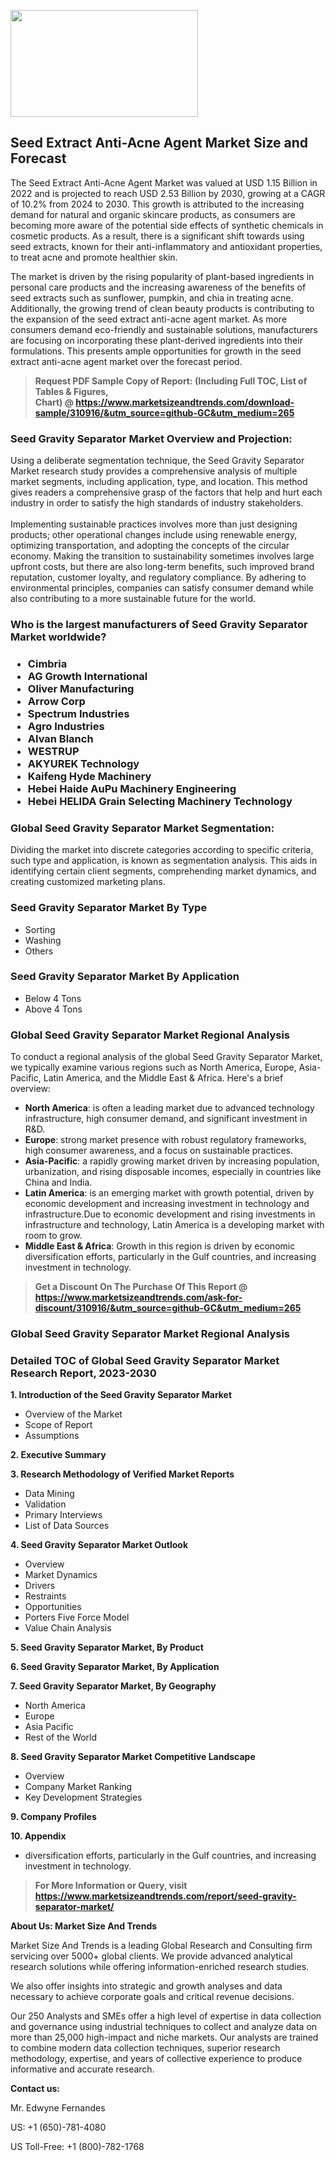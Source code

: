 <p><img class="alignnone size-medium wp-image-20088" src="https://ffe5etoiles.com/wp-content/uploads/2024/12/MST1-300x171.png" alt="" width="300" height="171" /></p><h2>Seed Extract Anti-Acne Agent Market Size and Forecast</h2><p>The Seed Extract Anti-Acne Agent Market was valued at USD 1.15 Billion in 2022 and is projected to reach USD 2.53 Billion by 2030, growing at a CAGR of 10.2% from 2024 to 2030. This growth is attributed to the increasing demand for natural and organic skincare products, as consumers are becoming more aware of the potential side effects of synthetic chemicals in cosmetic products. As a result, there is a significant shift towards using seed extracts, known for their anti-inflammatory and antioxidant properties, to treat acne and promote healthier skin.</p><p>The market is driven by the rising popularity of plant-based ingredients in personal care products and the increasing awareness of the benefits of seed extracts such as sunflower, pumpkin, and chia in treating acne. Additionally, the growing trend of clean beauty products is contributing to the expansion of the seed extract anti-acne agent market. As more consumers demand eco-friendly and sustainable solutions, manufacturers are focusing on incorporating these plant-derived ingredients into their formulations. This presents ample opportunities for growth in the seed extract anti-acne agent market over the forecast period.</p></p><blockquote id="" class=""><strong>Request PDF Sample Copy of Report: (Including Full TOC, List of Tables &amp; Figures, Chart)&nbsp;@&nbsp;<strong><a href="https://www.marketsizeandtrends.com/download-sample/310916/&utm_source=github-GC&utm_medium=265" target="_blank">https://www.marketsizeandtrends.com/download-sample/310916/&utm_source=github-GC&utm_medium=265</a></strong></strong></blockquote><h3 id="" class="">Seed Gravity Separator Market&nbsp;Overview and Projection:</h3><p id="" class="">Using a deliberate segmentation technique, the Seed Gravity Separator Market research study provides a comprehensive analysis of multiple market segments, including application, type, and location. This method gives readers a comprehensive grasp of the factors that help and hurt each industry in order to satisfy the high standards of industry stakeholders. <br /> <br />Implementing sustainable practices involves more than just designing products; other operational changes include using renewable energy, optimizing transportation, and adopting the concepts of the circular economy. Making the transition to sustainability sometimes involves large upfront costs, but there are also long-term benefits, such improved brand reputation, customer loyalty, and regulatory compliance. By adhering to environmental principles, companies can satisfy consumer demand while also contributing to a more sustainable future for the world.</p><h3 id="" class="">Who is the largest manufacturers of&nbsp;Seed Gravity Separator Market worldwide?</h3><h3 class=""><p><ul><li>Cimbria </li><li> AG Growth International </li><li> Oliver Manufacturing </li><li> Arrow Corp </li><li> Spectrum Industries </li><li> Agro Industries </li><li> Alvan Blanch </li><li> WESTRUP </li><li> AKYUREK Technology </li><li> Kaifeng Hyde Machinery </li><li> Hebei Haide AuPu Machinery Engineering </li><li> Hebei HELIDA Grain Selecting Machinery Technology</li></ul></p></h3><h3 id="" class="">Global&nbsp;Seed Gravity Separator Market Segmentation:</h3><p id="" class="">Dividing the market into discrete categories according to specific criteria, such type and application, is known as segmentation analysis. This aids in identifying certain client segments, comprehending market dynamics, and creating customized marketing plans.</p><h3 id="" class="">Seed Gravity Separator Market&nbsp;By Type</h3><p><p><ul><li>Sorting</li><li> Washing</li><li> Others</p></li></ul></p></p><h3 id="" class="">Seed Gravity Separator Market&nbsp;By Application</h3><p class=""><p><ul><li>Below 4 Tons</li><li> Above 4 Tons</li></ul></p></p><h3 id="" class="">Global Seed Gravity Separator Market Regional Analysis</h3><p id="" class="">To conduct a regional analysis of the global Seed Gravity Separator Market, we typically examine various regions such as North America, Europe, Asia-Pacific, Latin America, and the Middle East &amp; Africa. Here's a brief overview:</p><ul><li><strong>North America</strong>: is often a leading market due to advanced technology infrastructure, high consumer demand, and significant investment in R&amp;D.</li><li><strong>Europe</strong>: strong market presence with robust regulatory frameworks, high consumer awareness, and a focus on sustainable practices.</li><li><strong>Asia-Pacific</strong>: a rapidly growing market driven by increasing population, urbanization, and rising disposable incomes, especially in countries like China and India.</li><li><strong>Latin America</strong>: is an emerging market with growth potential, driven by economic development and increasing investment in technology and infrastructure.Due to economic development and rising investments in infrastructure and technology, Latin America is a developing market with room to grow.</li><li><strong>Middle East &amp; Africa</strong>: Growth in this region is driven by economic diversification efforts, particularly in the Gulf countries, and increasing investment in technology.</li></ul><blockquote id="" class=""><strong>Get a Discount On The Purchase Of This Report @ <strong><a href="https://www.marketsizeandtrends.com/ask-for-discount/310916/&utm_source=github-GC&utm_medium=265" target="_blank">https://www.marketsizeandtrends.com/ask-for-discount/310916/&utm_source=github-GC&utm_medium=265</a></strong></strong></blockquote><h3 id="" class="">Global Seed Gravity Separator Market Regional Analysis</h3><h3 id="" class="">Detailed TOC of Global Seed Gravity Separator Market Research Report, 2023-2030</h3><p id="" class=""><strong>1. Introduction of the Seed Gravity Separator Market</strong></p><ul><li>Overview of the Market</li><li>Scope of Report</li><li>Assumptions</li></ul><p id="" class=""><strong>2. Executive Summary</strong></p><p id="" class=""><strong>3. Research Methodology of Verified Market Reports</strong></p><ul><li>Data Mining</li><li>Validation</li><li>Primary Interviews</li><li>List of Data Sources</li></ul><p id="" class=""><strong>4. Seed Gravity Separator Market Outlook</strong></p><ul><li>Overview</li><li>Market Dynamics</li><li>Drivers</li><li>Restraints</li><li>Opportunities</li><li>Porters Five Force Model</li><li>Value Chain Analysis</li></ul><p id="" class=""><strong>5. Seed Gravity Separator Market, By Product</strong></p><p id="" class=""><strong>6. Seed Gravity Separator Market, By Application</strong></p><p id="" class=""><strong>7. Seed Gravity Separator Market, By Geography</strong></p><ul><li>North America</li><li>Europe</li><li>Asia Pacific</li><li>Rest of the World</li></ul><p id="" class=""><strong>8. Seed Gravity Separator Market Competitive Landscape</strong></p><ul><li>Overview</li><li>Company Market Ranking</li><li>Key Development Strategies</li></ul><p id="" class=""><strong>9. Company Profiles</strong></p><p id="" class=""><strong>10. Appendix</strong></p><ul><li>diversification efforts, particularly in the Gulf countries, and increasing investment in technology.</li></ul><blockquote id="" class=""><strong>For More Information or Query, visit <strong><strong><a href="https://www.marketsizeandtrends.com/report/seed-gravity-separator-market/" target="_blank">https://www.marketsizeandtrends.com/report/seed-gravity-separator-market/</a></strong></strong></strong></blockquote><p id="" class=""><strong>About Us: Market Size And Trends</strong></p><p id="" class="">Market Size And Trends is a leading Global Research and Consulting firm servicing over 5000+ global clients. We provide advanced analytical research solutions while offering information-enriched research studies.</p><p id="" class="">We also offer insights into strategic and growth analyses and data necessary to achieve corporate goals and critical revenue decisions.</p><p id="" class="">Our 250 Analysts and SMEs offer a high level of expertise in data collection and governance using industrial techniques to collect and analyze data on more than 25,000 high-impact and niche markets. Our analysts are trained to combine modern data collection techniques, superior research methodology, expertise, and years of collective experience to produce informative and accurate research.</p><p id="" class=""><strong>Contact us:</strong></p><p id="" class="">Mr. Edwyne Fernandes</p><p id="" class="">US: +1 (650)-781-4080</p><p id="" class="">US Toll-Free: +1 (800)-782-1768</p>
